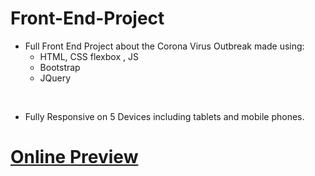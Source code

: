 # Front-End-Project

+ Full Front End Project about the Corona Virus Outbreak made using:
    + HTML, CSS flexbox , JS
    + Bootstrap
    + JQuery
<br>

+ Fully Responsive on 5 Devices including tablets and mobile phones.


# [Online Preview](https://mohamedemadfahmy.github.io/Covid-Landing-Page/)
